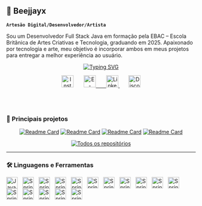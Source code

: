
## 🐝 Beejjayx

**`Artesão Digital/Desenvolvedor/Artista`**

<p align="left"> Sou um Desenvolvedor Full Stack Java em formação pela EBAC – Escola Britânica de Artes Criativas e Tecnologia, graduando em 2025. Apaixonado por tecnologia e arte, meu objetivo é incorporar ambos em meus projetos para entregar a melhor experiência ao usuário. <!-- ##TO BE ADDED Você pode conferir meu portfólio completo *aqui*  --> </p>


<!-- description gif -->
<p  align="center">
    <a href="https://git.io/typing-svg"><img src="https://readme-typing-svg.demolab.com?font=Fira+Code&size=19&pause=1000&center=true&width=435&lines=Developer+Fullstack+Java;Experi%C3%AAncia+em+Design+Gr%C3%A1fico+e+UI%2FUX+;Em+constante+evolu%C3%A7%C3%A3o!" alt="Typing SVG" /></a>
    
</p>


<!-- seção de redes sociais -->
<p align="center"
  <a href="https://www.instagram.com/benjidelrei"><img width="32px" alt="Instagram" title="Instagram" src="https://i.imgur.com/4HMxZBr.png"/> 
  </a> 
  &#8287;&#8287;&#8287;&#8287;&#8287;
  <a href="mailto:benjidelrei@outlook.com"><img width="32px" alt="E-mail" title="Entre em contato por E-mail" src="https://i.imgur.com/dwJuGvl.png"/>  
  &#8287;&#8287;&#8287;&#8287;&#8287;
  </a>
   <a href="https://www.linkedin.com/in/benjirei/"><img width="32px" alt="Linkedin" title="Linkedin" src="https://i.imgur.com/M5CroK0.png"/>
  </a>
  &#8287;&#8287;&#8287;&#8287;&#8287;
   <a href="https://discord.gg/GcNWK9y6"><img width="32px" alt="Discord" title="Entre em contato pelo Discord" src="https://i.imgur.com/Q3CE2Xm.png"/>
  </a>
</p>

<br />
<br />



### 🧩 Principais projetos


<section align="center" display="flex">

  [![Readme Card](https://github-readme-stats.vercel.app/api/pin/?username=beejjayx&repo=e-food&theme=github_dark)](https://github.com/beejjayx/e-food)
  [![Readme Card](https://github-readme-stats.vercel.app/api/pin/?username=beejjayx&repo=mononoke-hime&theme=github_dark)](https://github.com/beejjayx/Mononoke-Hime.git)
  [![Readme Card](https://github-readme-stats.vercel.app/api/pin/?username=beejjayx&repo=pandora&theme=github_dark)](https://github.com/beejjayx/contact-list.git)
  [![Readme Card](https://github-readme-stats.vercel.app/api/pin/?username=beejjayx&repo=contact-list&theme=github_dark)](https://github.com/beejjayx/contact-list.git)

<a href="https://github.com/beejjayx?tab=repositories&sort="><img alt="Todos os repositórios" title="Ver todos os repositórios" src="https://custom-icon-badges.demolab.com/badge/-My%20Repos-lightgray?style=for-the-badge&logoColor=white&logo=repohttps://custom-icon-badges.demolab.com/badge/-My%20Repos-lightgray?style=for-the-badge&logoColor=white&logo=repo
"/></a>
</section>


---

### 🛠️ Linguagens e Ferramentas


<img align="left" alt="Java" width="30px" style="padding-right:10px;" src="https://cdn.jsdelivr.net/gh/devicons/devicon@latest/icons/java/java-original.svg"/>
<img align="left" alt="Spring" width="30px" style="padding-right:10px;" src="https://cdn.jsdelivr.net/gh/devicons/devicon@latest/icons/vuejs/vuejs-original.svg"  />
<img align="left" alt="Spring" width="30px" style="padding-right:10px;"src="https://cdn.jsdelivr.net/gh/devicons/devicon@latest/icons/jquery/jquery-plain-wordmark.svg" />
<img align="left" alt="Spring" width="30px" style="padding-right:10px;" src="https://cdn.jsdelivr.net/gh/devicons/devicon@latest/icons/nodejs/nodejs-original.svg" />
<img align="left" alt="Spring" width="30px" style="padding-right:10px;" src="https://cdn.jsdelivr.net/gh/devicons/devicon@latest/icons/html5/html5-plain.svg"/>
<img align="left" alt="Spring" width="30px" style="padding-right:10px;" src="https://cdn.jsdelivr.net/gh/devicons/devicon@latest/icons/react/react-original.svg"/>
<img align="left" alt="Spring" width="30px" style="padding-right:10px;" src="https://cdn.jsdelivr.net/gh/devicons/devicon@latest/icons/grunt/grunt-original.svg"  />
<img align="left" alt="Spring" width="30px" style="padding-right:10px;" src="https://cdn.jsdelivr.net/gh/devicons/devicon@latest/icons/javascript/javascript-original.svg" />
<img align="left" alt="Spring" width="30px" style="padding-right:10px;" src="https://cdn.jsdelivr.net/gh/devicons/devicon@latest/icons/css3/css3-plain.svg" />
<img align="left" alt="Spring" width="30px" style="padding-right:10px;" src="https://cdn.jsdelivr.net/gh/devicons/devicon@latest/icons/spring/spring-original.svg" />
<img align="left" alt="Spring" width="30px" style="padding-right:10px;" src="https://cdn.jsdelivr.net/gh/devicons/devicon@latest/icons/gradle/gradle-original.svg"  />
<img align="left" alt="Spring" width="30px" style="padding-right:10px;" src="https://cdn.jsdelivr.net/gh/devicons/devicon@latest/icons/eslint/eslint-original.svg"
/>
<img align="left" alt="Spring" width="30px" style="padding-right:10px;" src="https://cdn.jsdelivr.net/gh/devicons/devicon@latest/icons/typescript/typescript-plain.svg"/>
<img align="left" alt="Spring" width="30px" style="padding-right:10px;" src="https://cdn.jsdelivr.net/gh/devicons/devicon@latest/icons/redux/redux-original.svg"/>
<img align="left" alt="Spring" width="30px" style="padding-right:10px;" src="https://cdn.jsdelivr.net/gh/devicons/devicon@latest/icons/gulp/gulp-plain.svg"/>
<img align="left" alt="Spring" width="30px" style="padding-right:10px;" src="https://cdn.jsdelivr.net/gh/devicons/devicon@latest/icons/bootstrap/bootstrap-original.svg"/>


<!-- ##TO BE ADDED  seção de status -->
<!-- ![Anurag's GitHub stats](https://github-readme-stats.vercel.app/api?username=beejjayx&show=reviews=true&theme=github_dark) -->

<!-- ##TO BE ADDED Contributions -->
<!-- [![GitHub Streak](https://streak-stats.demolab.com/?user=beejjayx&theme=dark)](https://git.io/streak-stats) -->


